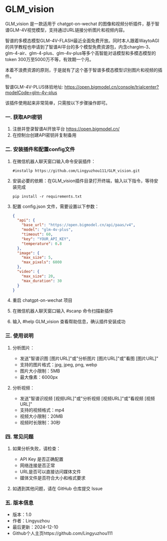 # GLM_vision

GLM_vision 是一款适用于 chatgpt-on-wechat 的图像和视频分析插件，基于智谱GLM-4V视觉模型，支持通过URL链接分析图片和视频内容。

智谱的多模态模型GLM-4V-FLASH最近全面免费开放。同时本人跟着WaytoAGI的共学教程也申请到了智谱AI平台的多个模型免费资源包，内含charglm-3、glm-4-air、glm-4-plus、glm-4v-plus等多个高智能对话模型和多模态模型的token 300万至5000万不等，有效期一个月。

本着不浪费资源的原则，于是就有了这个基于智谱多模态模型识别图片和视频的插件。

智谱GLM-4V-PLUS体验地址: https://open.bigmodel.cn/console/trialcenter?modelCode=glm-4v-plus

该插件使用起来非常简单，只需按以下步骤操作即可。

### 一. 获取API密钥
1. 注册并登录智谱AI开放平台 https://open.bigmodel.cn/
2. 在控制台创建API密钥并复制备用

### 二. 安装插件和配置config文件
1. 在微信机器人聊天窗口输入命令安装插件：
   ```
   #installp https://github.com/Lingyuzhou111/GLM_vision.git
   ```
2. 安装必要的依赖：在GLM_vision插件目录打开终端，输入以下指令，等待安装完成
   ```
   pip install -r requirements.txt
   ```
3. 配置 config.json 文件，需要设置以下参数：
   ```json
   {
     "api": {
       "base_url": "https://open.bigmodel.cn/api/paas/v4",
       "model": "glm-4v-plus",
       "timeout": 60,
       "key": "YOUR_API_KEY",
       "temperature": 0.8
     },
     "image": {
       "max_size": 5,
       "max_pixels": 6000
     },
     "video": {
       "max_size": 20,
       "max_duration": 30
     }
   }
   ```

4. 重启 chatgpt-on-wechat 项目

5. 在微信机器人聊天窗口输入 #scanp 命令扫描新插件

6. 输入 #help GLM_vision 查看帮助信息，确认插件安装成功

### 三. 使用说明
1. 分析图片：
   - 发送"智谱识图 [图片URL]"或"分析图片 [图片URL]"或"看图 [图片URL]"
   - 支持的图片格式：jpg, jpeg, png, webp
   - 图片大小限制：5MB
   - 最大像素：6000px

2. 分析视频：
   - 发送"智谱识视频 [视频URL]"或"分析视频 [视频URL]"或"看视频 [视频URL]"
   - 支持的视频格式：mp4
   - 视频大小限制：20MB
   - 视频时长限制：30秒

### 四. 常见问题
1. 如果分析失败，请检查：
   - API Key 是否正确配置
   - 网络连接是否正常
   - URL是否可以直接访问媒体文件
   - 媒体文件是否符合大小和格式要求

2. 如遇到其他问题，请在 GitHub 仓库提交 Issue

### 五. 版本信息
- 版本：1.0
- 作者：Lingyuzhou
- 最后更新：2024-12-10
- Github个人主页https://github.com/Lingyuzhou111
